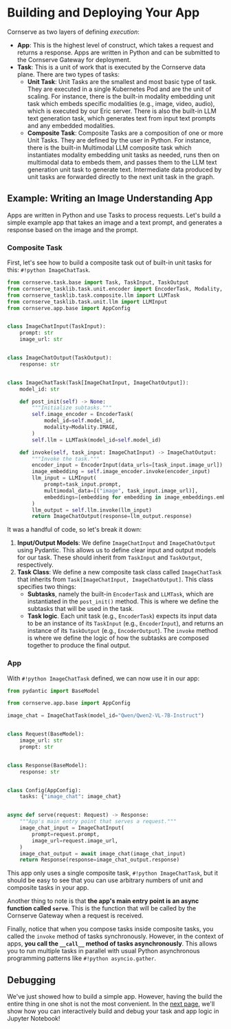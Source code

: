 # Building and Deploying Your App

Cornserve as two layers of defining *execution*:

- **App**: This is the highest level of construct, which takes a request and returns a response. Apps are written in Python and can be submitted to the Cornserve Gateway for deployment.
- **Task**: This is a unit of work that is executed by the Cornserve data plane. There are two types of tasks:
    - **Unit Task**: Unit Tasks are the smallest and most basic type of task. They are executed in a single Kubernetes Pod and are the unit of scaling. For instance, there is the built-in modality embedding unit task which embeds specific modalities (e.g., image, video, audio), which is executed by our Eric server. There is also the built-in LLM text generation task, which generates text from input text prompts and any embedded modalities.
    - **Composite Task**: Composite Tasks are a composition of one or more Unit Tasks. They are defined by the user in Python. For instance, there is the built-in Multimodal LLM composite task which instantiates modality embedding unit tasks as needed, runs then on multimodal data to embeds them, and passes them to the LLM text generation unit task to generate text. Intermediate data produced by unit tasks are forwarded directly to the next unit task in the graph.

## Example: Writing an Image Understanding App

Apps are written in Python and use Tasks to process requests.
Let's build a simple example app that takes an image and a text prompt, and generates a response based on the image and the prompt.

### Composite Task

First, let's see how to build a composite task out of built-in unit tasks for this: `#!python ImageChatTask`.

```python
from cornserve.task.base import Task, TaskInput, TaskOutput
from cornserve_tasklib.task.unit.encoder import EncoderTask, Modality, EncoderInput
from cornserve_tasklib.task.composite.llm import LLMTask
from cornserve_tasklib.task.unit.llm import LLMInput
from cornserve.app.base import AppConfig


class ImageChatInput(TaskInput):
    prompt: str
    image_url: str


class ImageChatOutput(TaskOutput):
    response: str


class ImageChatTask(Task[ImageChatInput, ImageChatOutput]):
    model_id: str

    def post_init(self) -> None:
        """Initialize subtasks."""
        self.image_encoder = EncoderTask(
            model_id=self.model_id,
            modality=Modality.IMAGE,
        )
        self.llm = LLMTask(model_id=self.model_id)

    def invoke(self, task_input: ImageChatInput) -> ImageChatOutput:
        """Invoke the task."""
        encoder_input = EncoderInput(data_urls=[task_input.image_url])
        image_embedding = self.image_encoder.invoke(encoder_input)
        llm_input = LLMInput(
            prompt=task_input.prompt,
            multimodal_data=[("image", task_input.image_url)],
            embeddings=[embedding for embedding in image_embeddings.embeddings],
        )
        llm_output = self.llm.invoke(llm_input)
        return ImageChatOutput(response=llm_output.response)
```

It was a handful of code, so let's break it down:

1. **Input/Output Models**: We define `ImageChatInput` and `ImageChatOutput` using Pydantic. This allows us to define clear input and output models for our task. These should inherit from `TaskInput` and `TaskOutput`, respectively.
2. **Task Class**: We define a new composite task class called `ImageChatTask` that inherits from `Task[ImageChatInput, ImageChatOutput]`. This class specifies two things:
    - **Subtasks**, namely the built-in `EncoderTask` and `LLMTask`, which are instantiated in the `post_init()` method. This is where we define the subtasks that will be used in the task.
    - **Task logic**. Each unit task (e.g., `EncoderTask`) expects its input data to be an instance of its `TaskInput` (e.g., `EncoderInput`), and returns an instance of its `TaskOutput` (e.g., `EncoderOutput`). The `invoke` method is where we define the logic of how the subtasks are composed together to produce the final output.

### App

With `#!python ImageChatTask` defined, we can now use it in our app:

```python
from pydantic import BaseModel

from cornserve.app.base import AppConfig

image_chat = ImageChatTask(model_id="Qwen/Qwen2-VL-7B-Instruct")


class Request(BaseModel):
    image_url: str
    prompt: str


class Response(BaseModel):
    response: str


class Config(AppConfig):
    tasks: {"image_chat": image_chat}


async def serve(request: Request) -> Response:
    """App's main entry point that serves a request."""
    image_chat_input = ImageChatInput(
        prompt=request.prompt,
        image_url=request.image_url,
    )
    image_chat_output = await image_chat(image_chat_input)
    return Response(response=image_chat_output.response)
```

This app only uses a single composite task, `#!python ImageChatTask`, but it should be easy to see that you can use arbitrary numbers of unit and composite tasks in your app.

Another thing to note is that **the app's main entry point is an async function called `serve`**.
This is the function that will be called by the Cornserve Gateway when a request is received.

Finally, notice that when you compose tasks inside composite tasks, you called the `invoke` method of tasks synchronously.
However, in the context of apps, **you call the `__call__` method of tasks asynchronously**.
This allows you to run multiple tasks in parallel with usual Python asynchronous programming patterns like `#!python asyncio.gather`.

## Debugging

We've just showed how to build a simple app.
However, having the build the entire thing in one shot is not the most convenient.
In the [next page](jupyter.ipynb), we'll show how you can interactively build and debug your task and app logic in Jupyter Notebook!
